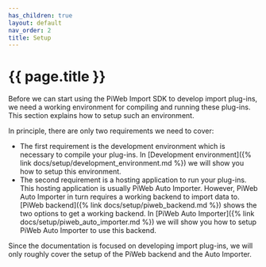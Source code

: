 ```yaml
---
has_children: true
layout: default
nav_order: 2
title: Setup
---
```


<!---
Ziele:
- aufzeigen, was benötigt und wie eingerichtet wird, um ein Plug-in entwickeln zu können
 
Inhalt:
- Nutzung von Visual Studio / Rider / VS Code erwähnen
- Installation und Einrichtung von PiWeb
    - PiWeb Lizenz als Voraussetzung (PiWeb Cloud als Alternative)
    - PiWeb Server muss laufen
- Einrichtung des Auto Importers
    - Importplan anlegen, Zieldatenbank definieren, Importquelle festlegen
    - Aktivierung des Developer Mode für Auto Importer beschreiben
    - Verwendung Kommandozeilenparameter für Plug-in-Ordner erklären
- Template erwähnen, muss noch in GitHub bereitgestellt werden und auf Formats erweitert werden
--->

# {{ page.title }}
Before we can start using the PiWeb Import SDK to develop import plug-ins, we need a working environment for compiling and running these plug-ins. This section explains how to setup such an environment.

In principle, there are only two requirements we need to cover:
- The first requirement is the development environment which is necessary to compile your plug-ins. In [Development environment]({% link docs/setup/development_environment.md %}) we will show you how to setup this environment.
- The second requirement is a hosting application to run your plug-ins. This hosting application is usually PiWeb Auto Importer. However, PiWeb Auto Importer in turn requires a working backend to import data to. [PiWeb backend]({% link docs/setup/piweb_backend.md %}) shows the two options to get a working backend. In [PiWeb Auto Importer]({% link docs/setup/piweb_auto_importer.md %}) we will show you how to setup PiWeb Auto Importer to use this backend.

Since the documentation is focused on developing import plug-ins, we will only roughly cover the setup of the PiWeb backend and the Auto Importer.